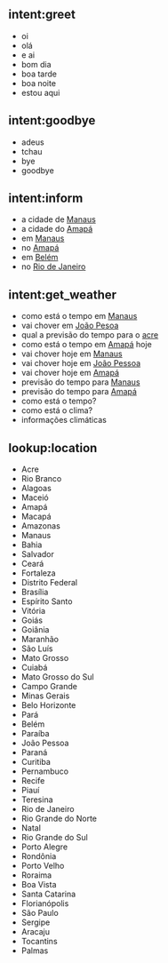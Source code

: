 ## intent:greet
- oi
- olá
- e ai
- bom dia 
- boa tarde
- boa noite
- estou aqui

## intent:goodbye
- adeus
- tchau
- bye
- goodbye

## intent:inform
- a cidade de [Manaus](location)
- a cidade do [Amapá](location)
- em [Manaus](location)
- no [Amapá](location)
- em [Belém](location)
- no [Rio de Janeiro](location)

## intent:get_weather
- como está o tempo em [Manaus](location)
- vai chover em [João Pesoa](location)
- qual a previsão do tempo para o [acre](location)
- como está o tempo em [Amapá](location) hoje
- vai chover hoje em [Manaus](location)
- vai chover hoje em [João Pessoa](location)
- vai chover hoje em [Amapá](location)
- previsão do tempo para [Manaus](location)
- previsão do tempo para [Amapá](location)
- como está o tempo?
- como está o clima?
- informações climáticas

## lookup:location
- Acre
- Rio Branco
- Alagoas
- Maceió
- Amapá
- Macapá
- Amazonas
- Manaus
- Bahia
- Salvador
- Ceará
- Fortaleza
- Distrito Federal
- Brasília
- Espírito Santo
- Vitória
- Goiás
- Goiânia
- Maranhão
- São Luís
- Mato Grosso
- Cuiabá
- Mato Grosso do Sul
- Campo Grande
- Minas Gerais
- Belo Horizonte
- Pará
- Belém
- Paraíba
- João Pessoa
- Paraná
- Curitiba
- Pernambuco
- Recife
- Piauí
- Teresina
- Rio de Janeiro
- Rio Grande do Norte
- Natal
- Rio Grande do Sul
- Porto Alegre
- Rondônia
- Porto Velho
- Roraima
- Boa Vista
- Santa Catarina
- Florianópolis
- São Paulo
- Sergipe
- Aracaju
- Tocantins
- Palmas